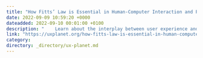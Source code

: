 ```yaml
---
title: "How Fitts’ Law is Essential in Human-Computer Interaction and Product Design"
date: 2022-09-09 10:59:20 +0000
dateadded: 2022-09-10 00:01:00 +0100
description: "    Learn about the interplay between user experience and product design.  Continue reading on UX Planet »  "
link: "https://uxplanet.org/how-fitts-law-is-essential-in-human-computer-interaction-and-product-design-34c1fa15f78b?source=rss----819cc2aaeee0---4"
category:
directory: _directory/ux-planet.md
---
```

